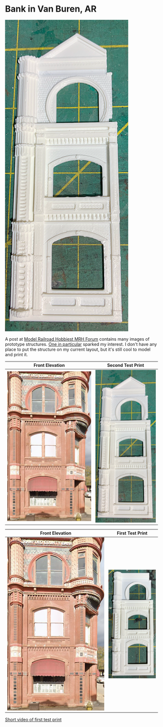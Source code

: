 # Bank in Van Buren, AR

![Early Draft 3D Model](IMG_1331.png)

A post at [Model Railroad Hobbiest MRH Forum](https://forum.mrhmag.com/post/interesting-prototype-structure-library-12629898?trail=275) contains many images of prototype structures. [One in particular](https://tile.loc.gov/storage-services/service/pnp/mrg/04000/04046v.jpg) sparked my interest. I don't have any place to put the structure on my current layout, but it's still cool to model and print it.

Front Elevation         |   Second Test Print                   
:----------------------------------:|:----------------------------------:
![](prototypeFRontElevation.png) | ![](IMG_1331.png)

Front Elevation         |   First Test Print                   
:----------------------------------:|:----------------------------------:
![](prototypeFRontElevation.png) | ![](IMG_1328.png)

[Short video of first test print](testPrintVideo720p.mp4)
